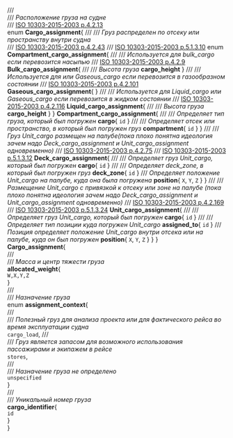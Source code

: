 ///  
/// *Расположение груза на судне*  
/// [ISO 10303-2015-2003 p.4.2.13](/reference/en/ISO/ISO%2010303-215-2004.pdf#page=41)  
enum **Cargo_assignment**{
    ///
    /// *Груз распределен по отсеку или пространству внутри судна*  
    /// [ISO 10303-2015-2003 p.4.2.43](/reference/en/ISO/ISO%2010303-215-2004.pdf#page=63)
    /// [ISO 10303-2015-2003 p.5.1.3.10](/reference/en/ISO/ISO%2010303-215-2004.pdf#page=233)
    enum  **Compartment_cargo_assignment**{
        ///
        /// *Используется для bulk_cargo если перевозится насыпью*
        /// [ISO 10303-2015-2003 p.4.2.9](/reference/en/ISO/ISO%2010303-215-2004.pdf#page=36)
        **Bulk_cargo_assignment**{
            ///
            /// *Высота груза*
            **cargo_height**
        }
        ///
        /// *Используется для или Gaseous_cargo если перевозится в газообразном состоянии*
        /// [ISO 10303-2015-2003 p.4.2.101](/reference/en/ISO/ISO%2010303-215-2004.pdf#page=116)
        **Gaseous_cargo_assignment**{
        }
        ///
        /// *Используется для Liquid_cargo или Gaseous_cargo если перевозится в жидком состоянии*
        /// [ISO 10303-2015-2003 p.4.2.116](/reference/en/ISO/ISO%2010303-215-2004.pdf#page=127)
        **Liquid_cargo_assignment**{
            ///
            /// *Высота груза*
            **cargo_height**
        }
    }
    **Compartment_cargo_assignment**{
        ///
        /// *Определяет тип груза, который был погружен*
        **cargo**{
            `id`
        }
        ///
        /// *Определяет отсек или пространство, в который был погружен груз*
        **compartment**{
            `id`
        }
    }
    ///
    /// *Груз Unit_cargo размещен на палубе(пока плохо понятна идеология зачем  надо Deck_cargo_assignment и Unit_cargo_assignment одновременно)*
    /// [ISO 10303-2015-2003 p.4.2.75](/reference/en/ISO/ISO%2010303-215-2004.pdf#page=98)
    /// [ISO 10303-2015-2003 p.5.1.3.12](/reference/en/ISO/ISO%2010303-215-2004.pdf#page=245)
    **Deck_cargo_assignment**{
        ///
        /// *Определяет груз Unit_cargo, который был погружен*
        **cargo**{
            `id`
        }
        ///
        /// *Определяет deck_zone, в который был погружен груз*
        **deck_zone**{
            `id`
        }
        /// *Определяет положение Unit_cargo на палубе, куда она была погружена*
        **position**{
            `X`,
            `Y`,
            `Z`
        }
    }
    ///
    /// *Размещение Unit_cargo с привязкой к отсеку или зоне на палубе (пока плохо понятна идеология зачем  надо Deck_cargo_assignment и Unit_cargo_assignment одновременно)*
    /// [ISO 10303-2015-2003 p.4.2.169](/reference/en/ISO/ISO%2010303-215-2004.pdf#page=163)
    /// [ISO 10303-2015-2003 p.5.1.3.24](/reference/en/ISO/ISO%2010303-215-2004.pdf#page=272)
    **Unit_cargo_assignment**{
        ///
        /// *Определяет груз Unit_cargo, который был погружен*
        **cargo**{
            `id`
        }
        ///
        /// *Определяет тип позиции куда погружен Unit_cargo*
        **assigned_to**{
            `id`
        }
        /// *Позиция определяет положение Unit_cargo внутри отсека или на палубе, куда он был погружен*
        **position**{
            `X`,
            `Y`,
            `Z`
        }
    }
}  
**Cargo_assignment**{  
    ///  
    /// *Масса и центр тяжести груза*  
    **allocated_weight**{  
        `W,X,Y,Z`  
    }  
    ///  
    /// *Назначение груза*  
    enum **assignment_context**{  
        ///  
        /// *Полезный груз  для анализа проекта или для фактического рейса во время эксплуатации судна*  
        `cargo_load`,
        ///  
        /// *Груз является запасом для возможного использования пассажирами и экипажем в рейсе*  
        `stores`,  
        ///  
        /// *Назначение груза не определено*  
        `unspecified`  
    }  
    ///  
    /// *Уникальный номер груза*  
    **cargo_identifier**{  
        `id`  
    }  
}
